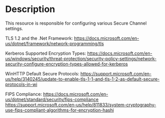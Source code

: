 # Description

This resource is responsible for configuring various Secure Channel settings.

TLS 1.2 and the .Net Framework:
https://docs.microsoft.com/en-us/dotnet/framework/network-programming/tls

Kerberos Supported Encryption Types:
https://docs.microsoft.com/en-us/windows/security/threat-protection/security-policy-settings/network-security-configure-encryption-types-allowed-for-kerberos

WinHTTP Default Secure Protocols:
https://support.microsoft.com/en-us/help/3140245/update-to-enable-tls-1-1-and-tls-1-2-as-default-secure-protocols-in-wi

FIPS Compliance:
https://docs.microsoft.com/en-us/dotnet/standard/security/fips-compliance
https://support.microsoft.com/en-us/help/811833/system-cryptography-use-fips-compliant-algorithms-for-encryption-hashi
